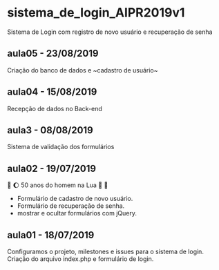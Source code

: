 # sistema_de_login_AIPR2019v1
Sistema de Login com registro de novo usuário e recuperação de senha

## aula05 - 23/08/2019
Criação do banco de dados e ~cadastro de usuário~

## aula04 - 15/08/2019
Recepção de dados no Back-end

## aula3 - 08/08/2019

Sistema de validação dos formulários 

## aula02 - 19/07/2019 
:rocket: :moon: 50 anos do homem na Lua 🌝 🌚

* Formulário de cadastro de novo usuário.
* Formulário de recuperação de senha.
* mostrar e ocultar formulários com jQuery.

## aula01 - 18/07/2019
Configuramos o projeto, milestones e issues para o sistema de login.
Criação do arquivo index.php e formulário de login.